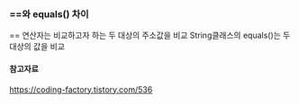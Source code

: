 ### ==와 equals() 차이

== 연산자는 비교하고자 하는 두 대상의 주소값을 비교
String클래스의 equals()는 두 대상의 값을 비교

#### 참고자료

https://coding-factory.tistory.com/536
